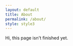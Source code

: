 ```yaml
---
layout: default
title: About
permalink: /about/
style: style3
---
```


Hi, this page isn't finished yet.
